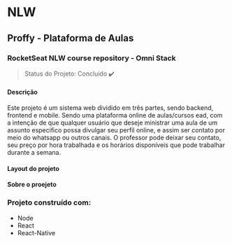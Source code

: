 # NLW
 <h2>Proffy - Plataforma de Aulas </h2>
 
 <h3>RocketSeat NLW course repository - Omni Stack</h3>
 
 > Status do Projeto: Concluido :heavy_check_mark:
 
 <h4>Descrição</h4> 
Este projeto é um sistema web dividido em três partes, sendo backend, frontend e mobile. Sendo uma plataforma online de aulas/cursos ead, com a intenção de que qualquer usuário que deseje ministrar uma aula de um assunto especifico possa divulgar seu perfil online, e assim ser contato por meio do whatsapp ou outros canais. O professor pode deixar seu contato, seu preço por hora trabalhada e os horários disponíveis que pode trabalhar durante a semana.

<h4>Layout do projeto</h4>


<h4> Sobre o proejeto</h4>

### Projeto construído com:
- Node
 - React
  - React-Native
